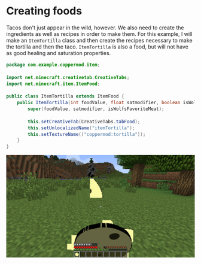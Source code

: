 
# Creating foods

Tacos don't just appear in the wild, however. We also need to create the ingredients as well as recipes in order to make them. For this example, I will make an `ItemTortilla` class and then create the recipes necessary to make the tortilla and then the taco. `ItemTortilla` is also a food, but will not have as good healing and saturation properties.

```java
package com.example.coppermod.item;

import net.minecraft.creativetab.CreativeTabs;
import net.minecraft.item.ItemFood;

public class ItemTortilla extends ItemFood {
    public ItemTortilla(int foodValue, float satmodifier, boolean isWolfsFavoriteMeat) {
        super(foodValue, satmodifier, isWolfsFavoriteMeat);

        this.setCreativeTab(CreativeTabs.tabFood);
        this.setUnlocalizedName("itemTortilla");
        this.setTextureName(("coppermod:tortilla"));
    }
}
```

![Eating the tortilla.](curriculum/images/section_6/tortilla_eating.png)
